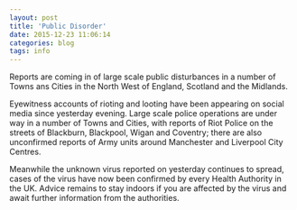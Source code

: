 ```yaml
---
layout: post
title: 'Public Disorder'
date: 2015-12-23 11:06:14
categories: blog
tags: info
---
```


Reports are coming in of large scale public disturbances in a number of Towns ans Cities in the North West of England, Scotland and the Midlands.

Eyewitness accounts of rioting and looting have been appearing on social media since yesterday evening. Large scale police operations are under way in a number of Towns and Cities, with reports of Riot Police on the streets of Blackburn, Blackpool, Wigan and Coventry; there are also unconfirmed reports of Army units around Manchester and Liverpool City Centres.

Meanwhile the unknown virus reported on yesterday continues to spread, cases of the virus have now been confirmed by every Health Authority in the UK. Advice remains to stay indoors if you are affected by the virus and await further information from the authorities.